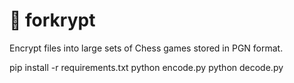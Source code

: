 # 🔑 forkrypt

Encrypt files into large sets of Chess games stored in PGN format.<br>

pip install -r requirements.txt
python encode.py
python decode.py
